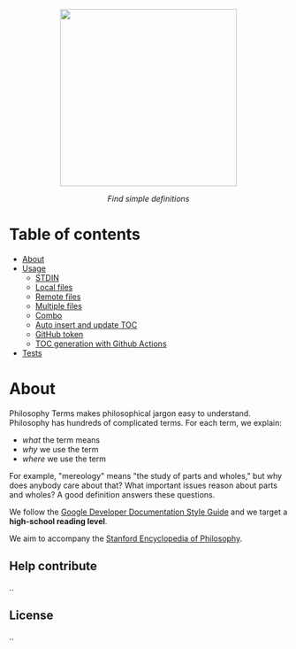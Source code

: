 <div align="center">
  <a href="https://philterms.org">
    <img width="320px" src="https://user-images.githubusercontent.com/4089393/140973738-19f8d9a9-5271-4407-acc2-039adb2c9cdd.png" /> 
  </a>

  <em align="center"> Find simple definitions </em>
</div>

<h1 />

Table of contents
=================

<!--ts-->
   * [About](#about)
   * [Usage](#usage)
      * [STDIN](#stdin)
      * [Local files](#local-files)
      * [Remote files](#remote-files)
      * [Multiple files](#multiple-files)
      * [Combo](#combo)
      * [Auto insert and update TOC](#auto-insert-and-update-toc)
      * [GitHub token](#github-token)
      * [TOC generation with Github Actions](#toc-generation-with-github-actions)
   * [Tests](#tests)
<!--te-->

About
=================

Philosophy Terms makes philosophical jargon easy to understand. Philosophy has hundreds of complicated terms. For each term, we explain:

* *what* the term means
* *why* we use the term
* *where* we use the term

For example, "mereology" means "the study of parts and wholes," but why does anybody care about that? What important issues reason about parts and wholes? A good definition answers these questions.

We follow the [Google Developer Documentation Style Guide](https://developers.google.com/style/) and we target a **high-school reading level**.

We aim to accompany the [Stanford Encyclopedia of Philosophy](https://plato.stanford.edu/).

## Help contribute

..

## License

..
